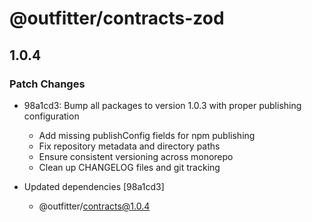 # @outfitter/contracts-zod

## 1.0.4

### Patch Changes

- 98a1cd3: Bump all packages to version 1.0.3 with proper publishing configuration

  - Add missing publishConfig fields for npm publishing
  - Fix repository metadata and directory paths
  - Ensure consistent versioning across monorepo
  - Clean up CHANGELOG files and git tracking

- Updated dependencies [98a1cd3]
  - @outfitter/contracts@1.0.4
